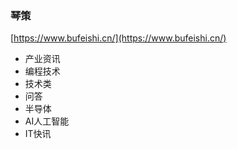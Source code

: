 ### 琴策

[https://www.bufeishi.cn/](https://www.bufeishi.cn/)

- 产业资讯
- 编程技术
- 技术类
- 问答
- 半导体
- AI人工智能
- IT快讯
